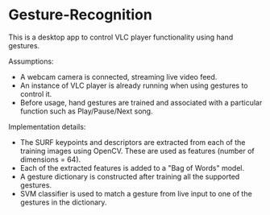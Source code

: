 Gesture-Recognition
===================

This is a desktop app to control VLC player functionality using hand gestures.

Assumptions:
- A webcam camera is connected, streaming live video feed.
- An instance of VLC player is already running when using gestures to control it.
- Before usage, hand gestures are trained and associated with a particular function such as Play/Pause/Next song.

Implementation details:
- The SURF keypoints and descriptors are extracted from each of the training images using OpenCV. These are used as features (number of dimensions = 64).
- Each of the extracted features is added to a "Bag of Words" model.
- A gesture dictionary is constructed after training all the supported gestures.
- SVM classifier is used to match a gesture from live input to one of the gestures in the dictionary.

